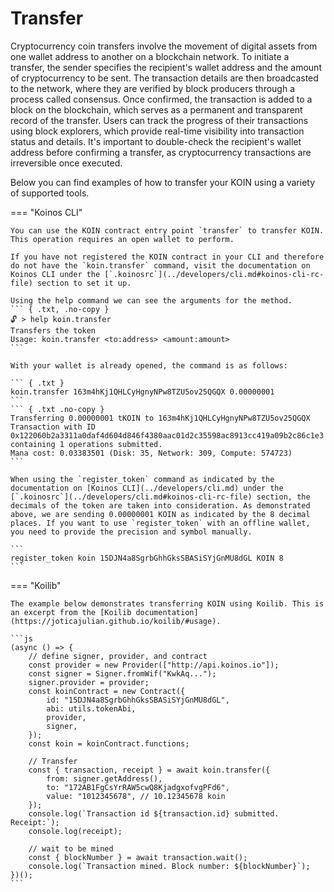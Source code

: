 # Transfer
Cryptocurrency coin transfers involve the movement of digital assets from one wallet address to another on a blockchain network. To initiate a transfer, the sender specifies the recipient's wallet address and the amount of cryptocurrency to be sent. The transaction details are then broadcasted to the network, where they are verified by block producers through a process called consensus. Once confirmed, the transaction is added to a block on the blockchain, which serves as a permanent and transparent record of the transfer. Users can track the progress of their transactions using block explorers, which provide real-time visibility into transaction status and details. It's important to double-check the recipient's wallet address before confirming a transfer, as cryptocurrency transactions are irreversible once executed.

Below you can find examples of how to transfer your KOIN using a variety of supported tools.

=== "Koinos CLI"

    You can use the KOIN contract entry point `transfer` to transfer KOIN. This operation requires an open wallet to perform.

    If you have not registered the KOIN contract in your CLI and therefore do not have the `koin.transfer` command, visit the documentation on Koinos CLI under the [`.koinosrc`](../developers/cli.md#koinos-cli-rc-file) section to set it up.

    Using the help command we can see the arguments for the method.
    ``` { .txt, .no-copy }
    🔓 > help koin.transfer
    Transfers the token
    Usage: koin.transfer <to:address> <amount:amount>
    ```

    With your wallet is already opened, the command is as follows:

    ``` { .txt }
    koin.transfer 163m4hKj1QHLCyHgnyNPw8TZU5ov25QGQX 0.00000001
    ```
    ``` { .txt .no-copy }
    Transferring 0.00000001 tKOIN to 163m4hKj1QHLCyHgnyNPw8TZU5ov25QGQX
    Transaction with ID 0x122060b2a3311a0daf4d604d846f4380aac01d2c35598ac8913cc419a09b2c86c1e3 containing 1 operations submitted.
    Mana cost: 0.03383501 (Disk: 35, Network: 309, Compute: 574723)
    ```

    When using the `register_token` command as indicated by the documentation on [Koinos CLI](../developers/cli.md) under the [`.koinosrc`](../developers/cli.md#koinos-cli-rc-file) section, the decimals of the token are taken into consideration. As demonstrated above, we are sending 0.00000001 KOIN as indicated by the 8 decimal places. If you want to use `register_token` with an offline wallet, you need to provide the precision and symbol manually.

    ```
    register_token koin 15DJN4a8SgrbGhhGksSBASiSYjGnMU8dGL KOIN 8
    ```

=== "Koilib"

    The example below demonstrates transferring KOIN using Koilib. This is an excerpt from the [Koilib documentation](https://joticajulian.github.io/koilib/#usage).

    ```js
    (async () => {
        // define signer, provider, and contract
        const provider = new Provider(["http://api.koinos.io"]);
        const signer = Signer.fromWif("KwkAq...");
        signer.provider = provider;
        const koinContract = new Contract({
            id: "15DJN4a8SgrbGhhGksSBASiSYjGnMU8dGL",
            abi: utils.tokenAbi,
            provider,
            signer,
        });
        const koin = koinContract.functions;

        // Transfer
        const { transaction, receipt } = await koin.transfer({
            from: signer.getAddress(),
            to: "172AB1FgCsYrRAW5cwQ8KjadgxofvgPFd6",
            value: "1012345678", // 10.12345678 koin
        });
        console.log(`Transaction id ${transaction.id} submitted. Receipt:`);
        console.log(receipt);

        // wait to be mined
        const { blockNumber } = await transaction.wait();
        console.log(`Transaction mined. Block number: ${blockNumber}`);
    })();
    ```
